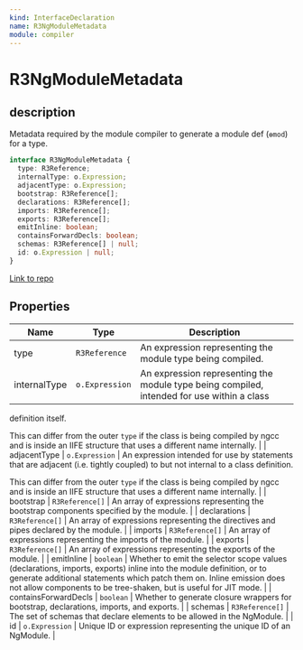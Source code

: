 ```yaml
---
kind: InterfaceDeclaration
name: R3NgModuleMetadata
module: compiler
---
```


# R3NgModuleMetadata

## description

Metadata required by the module compiler to generate a module def (`ɵmod`) for a type.

```ts
interface R3NgModuleMetadata {
  type: R3Reference;
  internalType: o.Expression;
  adjacentType: o.Expression;
  bootstrap: R3Reference[];
  declarations: R3Reference[];
  imports: R3Reference[];
  exports: R3Reference[];
  emitInline: boolean;
  containsForwardDecls: boolean;
  schemas: R3Reference[] | null;
  id: o.Expression | null;
}
```

[Link to repo](https://github.com/timdeschryver/angular/blob/master/packages/compiler/src/render3/r3_module_compiler.ts#L28-L91)

## Properties

| Name         | Type           | Description                                                                                |
| ------------ | -------------- | ------------------------------------------------------------------------------------------ |
| type         | `R3Reference`  | An expression representing the module type being compiled.                                 |
| internalType | `o.Expression` | An expression representing the module type being compiled, intended for use within a class |

definition itself.

This can differ from the outer `type` if the class is being compiled by ngcc and is inside
an IIFE structure that uses a different name internally. |
| adjacentType | `o.Expression` | An expression intended for use by statements that are adjacent (i.e. tightly coupled) to but
not internal to a class definition.

This can differ from the outer `type` if the class is being compiled by ngcc and is inside
an IIFE structure that uses a different name internally. |
| bootstrap | `R3Reference[]` | An array of expressions representing the bootstrap components specified by the module. |
| declarations | `R3Reference[]` | An array of expressions representing the directives and pipes declared by the module. |
| imports | `R3Reference[]` | An array of expressions representing the imports of the module. |
| exports | `R3Reference[]` | An array of expressions representing the exports of the module. |
| emitInline | `boolean` | Whether to emit the selector scope values (declarations, imports, exports) inline into the
module definition, or to generate additional statements which patch them on. Inline emission
does not allow components to be tree-shaken, but is useful for JIT mode. |
| containsForwardDecls | `boolean` | Whether to generate closure wrappers for bootstrap, declarations, imports, and exports. |
| schemas | `R3Reference[]` | The set of schemas that declare elements to be allowed in the NgModule. |
| id | `o.Expression` | Unique ID or expression representing the unique ID of an NgModule. |

